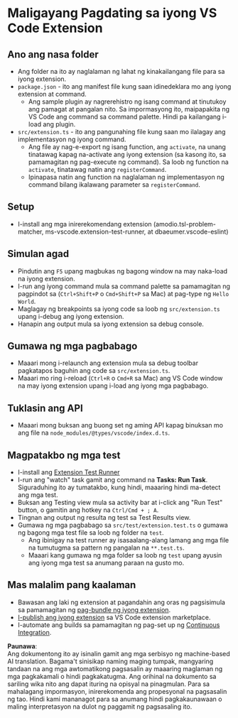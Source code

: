 # Maligayang Pagdating sa iyong VS Code Extension

## Ano ang nasa folder

* Ang folder na ito ay naglalaman ng lahat ng kinakailangang file para sa iyong extension.
* `package.json` - ito ang manifest file kung saan idinedeklara mo ang iyong extension at command.
  * Ang sample plugin ay nagrerehistro ng isang command at tinutukoy ang pamagat at pangalan nito. Sa impormasyong ito, maipapakita ng VS Code ang command sa command palette. Hindi pa kailangang i-load ang plugin.
* `src/extension.ts` - ito ang pangunahing file kung saan mo ilalagay ang implementasyon ng iyong command.
  * Ang file ay nag-e-export ng isang function, ang `activate`, na unang tinatawag kapag na-activate ang iyong extension (sa kasong ito, sa pamamagitan ng pag-execute ng command). Sa loob ng function na `activate`, tinatawag natin ang `registerCommand`.
  * Ipinapasa natin ang function na naglalaman ng implementasyon ng command bilang ikalawang parameter sa `registerCommand`.

## Setup

* I-install ang mga inirerekomendang extension (amodio.tsl-problem-matcher, ms-vscode.extension-test-runner, at dbaeumer.vscode-eslint)

## Simulan agad

* Pindutin ang `F5` upang magbukas ng bagong window na may naka-load na iyong extension.
* I-run ang iyong command mula sa command palette sa pamamagitan ng pagpindot sa (`Ctrl+Shift+P` o `Cmd+Shift+P` sa Mac) at pag-type ng `Hello World`.
* Maglagay ng breakpoints sa iyong code sa loob ng `src/extension.ts` upang i-debug ang iyong extension.
* Hanapin ang output mula sa iyong extension sa debug console.

## Gumawa ng mga pagbabago

* Maaari mong i-relaunch ang extension mula sa debug toolbar pagkatapos baguhin ang code sa `src/extension.ts`.
* Maaari mo ring i-reload (`Ctrl+R` o `Cmd+R` sa Mac) ang VS Code window na may iyong extension upang i-load ang iyong mga pagbabago.

## Tuklasin ang API

* Maaari mong buksan ang buong set ng aming API kapag binuksan mo ang file na `node_modules/@types/vscode/index.d.ts`.

## Magpatakbo ng mga test

* I-install ang [Extension Test Runner](https://marketplace.visualstudio.com/items?itemName=ms-vscode.extension-test-runner)
* I-run ang "watch" task gamit ang command na **Tasks: Run Task**. Siguraduhing ito ay tumatakbo, kung hindi, maaaring hindi ma-detect ang mga test.
* Buksan ang Testing view mula sa activity bar at i-click ang "Run Test" button, o gamitin ang hotkey na `Ctrl/Cmd + ; A`.
* Tingnan ang output ng resulta ng test sa Test Results view.
* Gumawa ng mga pagbabago sa `src/test/extension.test.ts` o gumawa ng bagong mga test file sa loob ng folder na `test`.
  * Ang ibinigay na test runner ay isasaalang-alang lamang ang mga file na tumutugma sa pattern ng pangalan na `**.test.ts`.
  * Maaari kang gumawa ng mga folder sa loob ng `test` upang ayusin ang iyong mga test sa anumang paraan na gusto mo.

## Mas malalim pang kaalaman

* Bawasan ang laki ng extension at pagandahin ang oras ng pagsisimula sa pamamagitan ng [pag-bundle ng iyong extension](https://code.visualstudio.com/api/working-with-extensions/bundling-extension).
* [I-publish ang iyong extension](https://code.visualstudio.com/api/working-with-extensions/publishing-extension) sa VS Code extension marketplace.
* I-automate ang builds sa pamamagitan ng pag-set up ng [Continuous Integration](https://code.visualstudio.com/api/working-with-extensions/continuous-integration).

**Paunawa**:  
Ang dokumentong ito ay isinalin gamit ang mga serbisyo ng machine-based AI translation. Bagama't sinisikap naming maging tumpak, mangyaring tandaan na ang mga awtomatikong pagsasalin ay maaaring maglaman ng mga pagkakamali o hindi pagkakatugma. Ang orihinal na dokumento sa sariling wika nito ang dapat ituring na opisyal na pinagmulan. Para sa mahalagang impormasyon, inirerekomenda ang propesyonal na pagsasalin ng tao. Hindi kami mananagot para sa anumang hindi pagkakaunawaan o maling interpretasyon na dulot ng paggamit ng pagsasaling ito.
